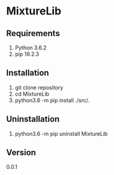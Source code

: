 # MixtureLib

## Requirements
1. Python 3.6.2
2. pip 19.2.3

## Installation
1. git clone repository
2. cd MixtureLib
3. python3.6 -m pip install ./src/.

## Uninstallation
1. python3.6 -m pip uninstall MixtureLib

## Version
0.0.1
